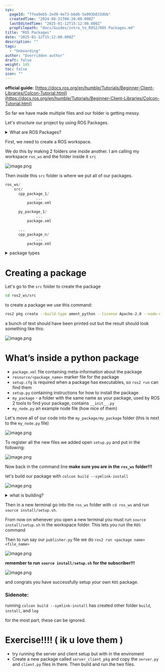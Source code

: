 ```yaml
---
sys:
  pageId: "7fea9eb5-2ed9-4e73-b6d6-5e093b833dbb"
  createdTime: "2024-08-21T00:28:00.000Z"
  lastEditedTime: "2025-01-12T15:12:00.000Z"
  propFilepath: "docs/Guides/intro_to_ROS2/ROS Packages.md"
title: "ROS Packages"
date: "2025-01-12T15:12:00.000Z"
description: ""
tags:
  - "Onboarding"
author: "Overridden author"
draft: false
weight: 145
toc: false
icon: ""
---
```


**official guide:** [https://docs.ros.org/en/humble/Tutorials/Beginner-Client-Libraries/Colcon-Tutorial.html](https://docs.ros.org/en/humble/Tutorials/Beginner-Client-Libraries/Colcon-Tutorial.html)

So far we have made multiple files and our folder is getting messy.

Let's structure our project by using ROS Packages.

<details>

<summary>What are ROS Packages?</summary>

ROS Packages are, as the name implies, packages of code that are highly sharable between ROS developers.

They consist of a folder, `package.xml` file, and source code

```python
      cpp_package_1/
		      ... imagine much code files here ..
          package.xml
```

</details>

First, we need to create a ROS workspace.

We do this by making 2 folders one inside another. I am calling my workspace `ros_ws` and the folder inside it `src`

![image.png](https://prod-files-secure.s3.us-west-2.amazonaws.com/d518164a-d88e-44d1-a4ee-3adb3bd8bce0/70706947-fd18-4537-a67b-e12946812d31/image.png?X-Amz-Algorithm=AWS4-HMAC-SHA256&X-Amz-Content-Sha256=UNSIGNED-PAYLOAD&X-Amz-Credential=ASIAZI2LB466T4Z5DBEJ%2F20250424%2Fus-west-2%2Fs3%2Faws4_request&X-Amz-Date=20250424T170748Z&X-Amz-Expires=3600&X-Amz-Security-Token=IQoJb3JpZ2luX2VjEIH%2F%2F%2F%2F%2F%2F%2F%2F%2F%2FwEaCXVzLXdlc3QtMiJHMEUCIQDvFvL3NP2Zgf1FZcdVJxCqjrHP3yPi%2BnmVP8o5fUXyMAIgHn2nQYnb85CCHiWsAKBLlMXJSmHB0n%2FE1bEs3pOVuf0q%2FwMIGhAAGgw2Mzc0MjMxODM4MDUiDNPy%2BMstvx2ewbXA1CrcA8HzalMh2l%2BApBzBE%2F3MEucJKBles3cP0HGDk7Awdt66A0r6ZXUxo6psseKQow9VuQWX5o3gApRHyI8s2f2vbXlnbds1IGcY092L2A90YYGjVtjrD%2BoUmse9nWNg%2BgsFSTXgcLGeGZf6A%2FK9S9g63JP05sWDlsSoBuEQsY%2BVUutLo%2FYGVAX3xoSZD73hA2AyjSFKRlZy%2FCskx6xQmZvAnW17oSJ6b9CJfkkXu27%2BxmFyb5XZfqhSAYHN2Sc7OtZmunt4APoBAf8gUL1zB8ziIBPZDtevC6H1Ct3h%2BalBBm9fnUg0R6c5AUbrtUKrtUz6T7ERDXfUKZDS2Rygr8AyRLx58NnbNjPJQjut%2FiyUbr0r8klRdgJcIp3RpnyVjaShhc8FLcF4dU%2BljjDsyfj6GJaRw%2B5Fl7SplLL3t4ocaj2Z3nJl2gOVPQhLvtnWQrBIhzoSpzejUsuuxJZNOdiSzJck03ZIVRfKHfx%2FfkhKVwNIbMCBT9URbd0ACfYerGCJDnEKsEPxTbXVdoj9mb6z%2BNUC7AfKWNnq6z6OxhQiiRH%2BmiWYYjdXSWtEqpxUjHWhZW8WJVDfVG9ztcM9TY133MqA1eDjjGX3f15t45EpH3W4KLXyq9%2BLUE7j1zVjMKLVqcAGOqUBHcTnPDfexmJB0gUauGmB26aYZSESfRLOJtYYQJZ%2FaM5kEK3FfQjsPTEd7Ce9A5PVHd1Me1HXZl4xcaEmbpFBxsqu4K%2BPGIHRF2ihiY30mKXF1y9n6Sjz3mbRCTUh2J0HSodZYrwkagQiv15YG3hY9mHFOjsXSE4ffp55Bzl25xpj2nIwm1evXsOY2QViE%2BxPz7S0Bi5kgxp64YBpH5REe2z1m6MB&X-Amz-Signature=89c1d44ca6c4ef773e29fdcaec1589beedbdd3cfa160e46cd0398769240d301d&X-Amz-SignedHeaders=host&x-id=GetObject)

Then inside this `src` folder is where we put all of our packages.

```python
ros_ws/
    src/
      cpp_package_1/
		      ...
          package.xml

      py_package_1/
		      ...
          package.xml

      ...
      cpp_package_n/
		      ...
          package.xml

```

<details>

<summary>package types</summary>

packages can be either `C++` or python.

the intern file structure is different for each but for this guide we will stick to creating python packages

</details>

# Creating a package

Let's go to the `src` folder to create the package

```bash
cd ros2_ws/src
```

to create a package we use this command:

```bash
ros2 pkg create --build-type ament_python --license Apache-2.0 --node-name my_node my_package
```

a bunch of text should have been printed out but the result should look something like this:

![image.png](https://prod-files-secure.s3.us-west-2.amazonaws.com/d518164a-d88e-44d1-a4ee-3adb3bd8bce0/e6cf1e3f-8512-4a3e-b131-079f800bf3e8/image.png?X-Amz-Algorithm=AWS4-HMAC-SHA256&X-Amz-Content-Sha256=UNSIGNED-PAYLOAD&X-Amz-Credential=ASIAZI2LB466T4Z5DBEJ%2F20250424%2Fus-west-2%2Fs3%2Faws4_request&X-Amz-Date=20250424T170748Z&X-Amz-Expires=3600&X-Amz-Security-Token=IQoJb3JpZ2luX2VjEIH%2F%2F%2F%2F%2F%2F%2F%2F%2F%2FwEaCXVzLXdlc3QtMiJHMEUCIQDvFvL3NP2Zgf1FZcdVJxCqjrHP3yPi%2BnmVP8o5fUXyMAIgHn2nQYnb85CCHiWsAKBLlMXJSmHB0n%2FE1bEs3pOVuf0q%2FwMIGhAAGgw2Mzc0MjMxODM4MDUiDNPy%2BMstvx2ewbXA1CrcA8HzalMh2l%2BApBzBE%2F3MEucJKBles3cP0HGDk7Awdt66A0r6ZXUxo6psseKQow9VuQWX5o3gApRHyI8s2f2vbXlnbds1IGcY092L2A90YYGjVtjrD%2BoUmse9nWNg%2BgsFSTXgcLGeGZf6A%2FK9S9g63JP05sWDlsSoBuEQsY%2BVUutLo%2FYGVAX3xoSZD73hA2AyjSFKRlZy%2FCskx6xQmZvAnW17oSJ6b9CJfkkXu27%2BxmFyb5XZfqhSAYHN2Sc7OtZmunt4APoBAf8gUL1zB8ziIBPZDtevC6H1Ct3h%2BalBBm9fnUg0R6c5AUbrtUKrtUz6T7ERDXfUKZDS2Rygr8AyRLx58NnbNjPJQjut%2FiyUbr0r8klRdgJcIp3RpnyVjaShhc8FLcF4dU%2BljjDsyfj6GJaRw%2B5Fl7SplLL3t4ocaj2Z3nJl2gOVPQhLvtnWQrBIhzoSpzejUsuuxJZNOdiSzJck03ZIVRfKHfx%2FfkhKVwNIbMCBT9URbd0ACfYerGCJDnEKsEPxTbXVdoj9mb6z%2BNUC7AfKWNnq6z6OxhQiiRH%2BmiWYYjdXSWtEqpxUjHWhZW8WJVDfVG9ztcM9TY133MqA1eDjjGX3f15t45EpH3W4KLXyq9%2BLUE7j1zVjMKLVqcAGOqUBHcTnPDfexmJB0gUauGmB26aYZSESfRLOJtYYQJZ%2FaM5kEK3FfQjsPTEd7Ce9A5PVHd1Me1HXZl4xcaEmbpFBxsqu4K%2BPGIHRF2ihiY30mKXF1y9n6Sjz3mbRCTUh2J0HSodZYrwkagQiv15YG3hY9mHFOjsXSE4ffp55Bzl25xpj2nIwm1evXsOY2QViE%2BxPz7S0Bi5kgxp64YBpH5REe2z1m6MB&X-Amz-Signature=39314206cf6600ec4d565a5dc12719d0f7b4cff6522dc6aaf26de3046cb4c5e7&X-Amz-SignedHeaders=host&x-id=GetObject)

# What’s inside a python package

- `package.xml` file containing meta-information about the package
- `resource/<package_name>` marker file for the package
- `setup.cfg` is required when a package has executables, so `ros2 run` can find them
- `setup.py` containing instructions for how to install the package
- `my_package` - a folder with the same name as your package, used by ROS 2 tools to find your package, contains `__init__.py`
- `my_node.py` an example node file (how nice of them)

Let's move all of our code into the `my_package/my_package` folder (this is next to the `my_node.py` file)

![image.png](https://prod-files-secure.s3.us-west-2.amazonaws.com/d518164a-d88e-44d1-a4ee-3adb3bd8bce0/9ce58f11-0da9-4d3e-b86d-506a9685d378/image.png?X-Amz-Algorithm=AWS4-HMAC-SHA256&X-Amz-Content-Sha256=UNSIGNED-PAYLOAD&X-Amz-Credential=ASIAZI2LB466T4Z5DBEJ%2F20250424%2Fus-west-2%2Fs3%2Faws4_request&X-Amz-Date=20250424T170748Z&X-Amz-Expires=3600&X-Amz-Security-Token=IQoJb3JpZ2luX2VjEIH%2F%2F%2F%2F%2F%2F%2F%2F%2F%2FwEaCXVzLXdlc3QtMiJHMEUCIQDvFvL3NP2Zgf1FZcdVJxCqjrHP3yPi%2BnmVP8o5fUXyMAIgHn2nQYnb85CCHiWsAKBLlMXJSmHB0n%2FE1bEs3pOVuf0q%2FwMIGhAAGgw2Mzc0MjMxODM4MDUiDNPy%2BMstvx2ewbXA1CrcA8HzalMh2l%2BApBzBE%2F3MEucJKBles3cP0HGDk7Awdt66A0r6ZXUxo6psseKQow9VuQWX5o3gApRHyI8s2f2vbXlnbds1IGcY092L2A90YYGjVtjrD%2BoUmse9nWNg%2BgsFSTXgcLGeGZf6A%2FK9S9g63JP05sWDlsSoBuEQsY%2BVUutLo%2FYGVAX3xoSZD73hA2AyjSFKRlZy%2FCskx6xQmZvAnW17oSJ6b9CJfkkXu27%2BxmFyb5XZfqhSAYHN2Sc7OtZmunt4APoBAf8gUL1zB8ziIBPZDtevC6H1Ct3h%2BalBBm9fnUg0R6c5AUbrtUKrtUz6T7ERDXfUKZDS2Rygr8AyRLx58NnbNjPJQjut%2FiyUbr0r8klRdgJcIp3RpnyVjaShhc8FLcF4dU%2BljjDsyfj6GJaRw%2B5Fl7SplLL3t4ocaj2Z3nJl2gOVPQhLvtnWQrBIhzoSpzejUsuuxJZNOdiSzJck03ZIVRfKHfx%2FfkhKVwNIbMCBT9URbd0ACfYerGCJDnEKsEPxTbXVdoj9mb6z%2BNUC7AfKWNnq6z6OxhQiiRH%2BmiWYYjdXSWtEqpxUjHWhZW8WJVDfVG9ztcM9TY133MqA1eDjjGX3f15t45EpH3W4KLXyq9%2BLUE7j1zVjMKLVqcAGOqUBHcTnPDfexmJB0gUauGmB26aYZSESfRLOJtYYQJZ%2FaM5kEK3FfQjsPTEd7Ce9A5PVHd1Me1HXZl4xcaEmbpFBxsqu4K%2BPGIHRF2ihiY30mKXF1y9n6Sjz3mbRCTUh2J0HSodZYrwkagQiv15YG3hY9mHFOjsXSE4ffp55Bzl25xpj2nIwm1evXsOY2QViE%2BxPz7S0Bi5kgxp64YBpH5REe2z1m6MB&X-Amz-Signature=76f6799b1bdb3b6b6b3175253bcfeecaff5fbc72a6943fa2d4727059aa7d8974&X-Amz-SignedHeaders=host&x-id=GetObject)

To register all the new files we added open `setup.py` and put in the following:

![image.png](https://prod-files-secure.s3.us-west-2.amazonaws.com/d518164a-d88e-44d1-a4ee-3adb3bd8bce0/1cd7c262-4cae-4496-9d75-c178537d24a2/image.png?X-Amz-Algorithm=AWS4-HMAC-SHA256&X-Amz-Content-Sha256=UNSIGNED-PAYLOAD&X-Amz-Credential=ASIAZI2LB466T4Z5DBEJ%2F20250424%2Fus-west-2%2Fs3%2Faws4_request&X-Amz-Date=20250424T170748Z&X-Amz-Expires=3600&X-Amz-Security-Token=IQoJb3JpZ2luX2VjEIH%2F%2F%2F%2F%2F%2F%2F%2F%2F%2FwEaCXVzLXdlc3QtMiJHMEUCIQDvFvL3NP2Zgf1FZcdVJxCqjrHP3yPi%2BnmVP8o5fUXyMAIgHn2nQYnb85CCHiWsAKBLlMXJSmHB0n%2FE1bEs3pOVuf0q%2FwMIGhAAGgw2Mzc0MjMxODM4MDUiDNPy%2BMstvx2ewbXA1CrcA8HzalMh2l%2BApBzBE%2F3MEucJKBles3cP0HGDk7Awdt66A0r6ZXUxo6psseKQow9VuQWX5o3gApRHyI8s2f2vbXlnbds1IGcY092L2A90YYGjVtjrD%2BoUmse9nWNg%2BgsFSTXgcLGeGZf6A%2FK9S9g63JP05sWDlsSoBuEQsY%2BVUutLo%2FYGVAX3xoSZD73hA2AyjSFKRlZy%2FCskx6xQmZvAnW17oSJ6b9CJfkkXu27%2BxmFyb5XZfqhSAYHN2Sc7OtZmunt4APoBAf8gUL1zB8ziIBPZDtevC6H1Ct3h%2BalBBm9fnUg0R6c5AUbrtUKrtUz6T7ERDXfUKZDS2Rygr8AyRLx58NnbNjPJQjut%2FiyUbr0r8klRdgJcIp3RpnyVjaShhc8FLcF4dU%2BljjDsyfj6GJaRw%2B5Fl7SplLL3t4ocaj2Z3nJl2gOVPQhLvtnWQrBIhzoSpzejUsuuxJZNOdiSzJck03ZIVRfKHfx%2FfkhKVwNIbMCBT9URbd0ACfYerGCJDnEKsEPxTbXVdoj9mb6z%2BNUC7AfKWNnq6z6OxhQiiRH%2BmiWYYjdXSWtEqpxUjHWhZW8WJVDfVG9ztcM9TY133MqA1eDjjGX3f15t45EpH3W4KLXyq9%2BLUE7j1zVjMKLVqcAGOqUBHcTnPDfexmJB0gUauGmB26aYZSESfRLOJtYYQJZ%2FaM5kEK3FfQjsPTEd7Ce9A5PVHd1Me1HXZl4xcaEmbpFBxsqu4K%2BPGIHRF2ihiY30mKXF1y9n6Sjz3mbRCTUh2J0HSodZYrwkagQiv15YG3hY9mHFOjsXSE4ffp55Bzl25xpj2nIwm1evXsOY2QViE%2BxPz7S0Bi5kgxp64YBpH5REe2z1m6MB&X-Amz-Signature=4146587bc8afbdb0ccaa669cc5640e1b843f13bcb3d0f180e15dedfdf44051e9&X-Amz-SignedHeaders=host&x-id=GetObject)

Now back in the command line **make sure you are in the** **`ros_ws`** **folder!!!**

let's build our package with `colcon build --symlink-install`

![image.png](https://prod-files-secure.s3.us-west-2.amazonaws.com/d518164a-d88e-44d1-a4ee-3adb3bd8bce0/2f2a0d27-b173-48fd-b189-5f5c0ce65619/image.png?X-Amz-Algorithm=AWS4-HMAC-SHA256&X-Amz-Content-Sha256=UNSIGNED-PAYLOAD&X-Amz-Credential=ASIAZI2LB466T4Z5DBEJ%2F20250424%2Fus-west-2%2Fs3%2Faws4_request&X-Amz-Date=20250424T170748Z&X-Amz-Expires=3600&X-Amz-Security-Token=IQoJb3JpZ2luX2VjEIH%2F%2F%2F%2F%2F%2F%2F%2F%2F%2FwEaCXVzLXdlc3QtMiJHMEUCIQDvFvL3NP2Zgf1FZcdVJxCqjrHP3yPi%2BnmVP8o5fUXyMAIgHn2nQYnb85CCHiWsAKBLlMXJSmHB0n%2FE1bEs3pOVuf0q%2FwMIGhAAGgw2Mzc0MjMxODM4MDUiDNPy%2BMstvx2ewbXA1CrcA8HzalMh2l%2BApBzBE%2F3MEucJKBles3cP0HGDk7Awdt66A0r6ZXUxo6psseKQow9VuQWX5o3gApRHyI8s2f2vbXlnbds1IGcY092L2A90YYGjVtjrD%2BoUmse9nWNg%2BgsFSTXgcLGeGZf6A%2FK9S9g63JP05sWDlsSoBuEQsY%2BVUutLo%2FYGVAX3xoSZD73hA2AyjSFKRlZy%2FCskx6xQmZvAnW17oSJ6b9CJfkkXu27%2BxmFyb5XZfqhSAYHN2Sc7OtZmunt4APoBAf8gUL1zB8ziIBPZDtevC6H1Ct3h%2BalBBm9fnUg0R6c5AUbrtUKrtUz6T7ERDXfUKZDS2Rygr8AyRLx58NnbNjPJQjut%2FiyUbr0r8klRdgJcIp3RpnyVjaShhc8FLcF4dU%2BljjDsyfj6GJaRw%2B5Fl7SplLL3t4ocaj2Z3nJl2gOVPQhLvtnWQrBIhzoSpzejUsuuxJZNOdiSzJck03ZIVRfKHfx%2FfkhKVwNIbMCBT9URbd0ACfYerGCJDnEKsEPxTbXVdoj9mb6z%2BNUC7AfKWNnq6z6OxhQiiRH%2BmiWYYjdXSWtEqpxUjHWhZW8WJVDfVG9ztcM9TY133MqA1eDjjGX3f15t45EpH3W4KLXyq9%2BLUE7j1zVjMKLVqcAGOqUBHcTnPDfexmJB0gUauGmB26aYZSESfRLOJtYYQJZ%2FaM5kEK3FfQjsPTEd7Ce9A5PVHd1Me1HXZl4xcaEmbpFBxsqu4K%2BPGIHRF2ihiY30mKXF1y9n6Sjz3mbRCTUh2J0HSodZYrwkagQiv15YG3hY9mHFOjsXSE4ffp55Bzl25xpj2nIwm1evXsOY2QViE%2BxPz7S0Bi5kgxp64YBpH5REe2z1m6MB&X-Amz-Signature=4e7de68a9218a2529819c7f2c569298ab00a34c53208d5c45ab706db744db7dc&X-Amz-SignedHeaders=host&x-id=GetObject)

<details>

<summary>what is building?</summary>

if you are a CS major at Rose-Hulman you will learn the answer to this in CSSE132

but TLDR; is it combines all the code files into one program that can be run easily 

</details>

Then in a new terminal go into the `ros_ws` folder with `cd ros_ws` and run `source install/setup.sh`. 

From now on whenever you open a new terminal you must run `source install/setup.sh` in the workspace folder. This lets you run the `ROS` command

Then to run say our `publisher.py` file we do `ros2 run <package name> <file_name>`

![image.png](https://prod-files-secure.s3.us-west-2.amazonaws.com/d518164a-d88e-44d1-a4ee-3adb3bd8bce0/4f4b1219-3a44-4632-aa0a-ce3471699f59/image.png?X-Amz-Algorithm=AWS4-HMAC-SHA256&X-Amz-Content-Sha256=UNSIGNED-PAYLOAD&X-Amz-Credential=ASIAZI2LB466T4Z5DBEJ%2F20250424%2Fus-west-2%2Fs3%2Faws4_request&X-Amz-Date=20250424T170748Z&X-Amz-Expires=3600&X-Amz-Security-Token=IQoJb3JpZ2luX2VjEIH%2F%2F%2F%2F%2F%2F%2F%2F%2F%2FwEaCXVzLXdlc3QtMiJHMEUCIQDvFvL3NP2Zgf1FZcdVJxCqjrHP3yPi%2BnmVP8o5fUXyMAIgHn2nQYnb85CCHiWsAKBLlMXJSmHB0n%2FE1bEs3pOVuf0q%2FwMIGhAAGgw2Mzc0MjMxODM4MDUiDNPy%2BMstvx2ewbXA1CrcA8HzalMh2l%2BApBzBE%2F3MEucJKBles3cP0HGDk7Awdt66A0r6ZXUxo6psseKQow9VuQWX5o3gApRHyI8s2f2vbXlnbds1IGcY092L2A90YYGjVtjrD%2BoUmse9nWNg%2BgsFSTXgcLGeGZf6A%2FK9S9g63JP05sWDlsSoBuEQsY%2BVUutLo%2FYGVAX3xoSZD73hA2AyjSFKRlZy%2FCskx6xQmZvAnW17oSJ6b9CJfkkXu27%2BxmFyb5XZfqhSAYHN2Sc7OtZmunt4APoBAf8gUL1zB8ziIBPZDtevC6H1Ct3h%2BalBBm9fnUg0R6c5AUbrtUKrtUz6T7ERDXfUKZDS2Rygr8AyRLx58NnbNjPJQjut%2FiyUbr0r8klRdgJcIp3RpnyVjaShhc8FLcF4dU%2BljjDsyfj6GJaRw%2B5Fl7SplLL3t4ocaj2Z3nJl2gOVPQhLvtnWQrBIhzoSpzejUsuuxJZNOdiSzJck03ZIVRfKHfx%2FfkhKVwNIbMCBT9URbd0ACfYerGCJDnEKsEPxTbXVdoj9mb6z%2BNUC7AfKWNnq6z6OxhQiiRH%2BmiWYYjdXSWtEqpxUjHWhZW8WJVDfVG9ztcM9TY133MqA1eDjjGX3f15t45EpH3W4KLXyq9%2BLUE7j1zVjMKLVqcAGOqUBHcTnPDfexmJB0gUauGmB26aYZSESfRLOJtYYQJZ%2FaM5kEK3FfQjsPTEd7Ce9A5PVHd1Me1HXZl4xcaEmbpFBxsqu4K%2BPGIHRF2ihiY30mKXF1y9n6Sjz3mbRCTUh2J0HSodZYrwkagQiv15YG3hY9mHFOjsXSE4ffp55Bzl25xpj2nIwm1evXsOY2QViE%2BxPz7S0Bi5kgxp64YBpH5REe2z1m6MB&X-Amz-Signature=fd3f6fe82a8102671ef1716408e0d45af7e4ef81eede0d14dbe128204bad6bdc&X-Amz-SignedHeaders=host&x-id=GetObject)

**remember to run** **`source install/setup.sh`** **for the subscriber!!!**

![image.png](https://prod-files-secure.s3.us-west-2.amazonaws.com/d518164a-d88e-44d1-a4ee-3adb3bd8bce0/02121119-dad4-49ec-8356-c956108b4243/image.png?X-Amz-Algorithm=AWS4-HMAC-SHA256&X-Amz-Content-Sha256=UNSIGNED-PAYLOAD&X-Amz-Credential=ASIAZI2LB466T4Z5DBEJ%2F20250424%2Fus-west-2%2Fs3%2Faws4_request&X-Amz-Date=20250424T170748Z&X-Amz-Expires=3600&X-Amz-Security-Token=IQoJb3JpZ2luX2VjEIH%2F%2F%2F%2F%2F%2F%2F%2F%2F%2FwEaCXVzLXdlc3QtMiJHMEUCIQDvFvL3NP2Zgf1FZcdVJxCqjrHP3yPi%2BnmVP8o5fUXyMAIgHn2nQYnb85CCHiWsAKBLlMXJSmHB0n%2FE1bEs3pOVuf0q%2FwMIGhAAGgw2Mzc0MjMxODM4MDUiDNPy%2BMstvx2ewbXA1CrcA8HzalMh2l%2BApBzBE%2F3MEucJKBles3cP0HGDk7Awdt66A0r6ZXUxo6psseKQow9VuQWX5o3gApRHyI8s2f2vbXlnbds1IGcY092L2A90YYGjVtjrD%2BoUmse9nWNg%2BgsFSTXgcLGeGZf6A%2FK9S9g63JP05sWDlsSoBuEQsY%2BVUutLo%2FYGVAX3xoSZD73hA2AyjSFKRlZy%2FCskx6xQmZvAnW17oSJ6b9CJfkkXu27%2BxmFyb5XZfqhSAYHN2Sc7OtZmunt4APoBAf8gUL1zB8ziIBPZDtevC6H1Ct3h%2BalBBm9fnUg0R6c5AUbrtUKrtUz6T7ERDXfUKZDS2Rygr8AyRLx58NnbNjPJQjut%2FiyUbr0r8klRdgJcIp3RpnyVjaShhc8FLcF4dU%2BljjDsyfj6GJaRw%2B5Fl7SplLL3t4ocaj2Z3nJl2gOVPQhLvtnWQrBIhzoSpzejUsuuxJZNOdiSzJck03ZIVRfKHfx%2FfkhKVwNIbMCBT9URbd0ACfYerGCJDnEKsEPxTbXVdoj9mb6z%2BNUC7AfKWNnq6z6OxhQiiRH%2BmiWYYjdXSWtEqpxUjHWhZW8WJVDfVG9ztcM9TY133MqA1eDjjGX3f15t45EpH3W4KLXyq9%2BLUE7j1zVjMKLVqcAGOqUBHcTnPDfexmJB0gUauGmB26aYZSESfRLOJtYYQJZ%2FaM5kEK3FfQjsPTEd7Ce9A5PVHd1Me1HXZl4xcaEmbpFBxsqu4K%2BPGIHRF2ihiY30mKXF1y9n6Sjz3mbRCTUh2J0HSodZYrwkagQiv15YG3hY9mHFOjsXSE4ffp55Bzl25xpj2nIwm1evXsOY2QViE%2BxPz7S0Bi5kgxp64YBpH5REe2z1m6MB&X-Amz-Signature=af794e82855adfc5cf0a8a4ae2368777e3572a20aa585685c956efed3af33f71&X-Amz-SignedHeaders=host&x-id=GetObject)

and congrats you have successfully setup your own `ROS` package.

### Sidenote:

running `colcon build --symlink-install` has created other folder `build`, `install`, and `log`

for the most part, these can be ignored.

# Exercise!!!! ( ik u love them )

- try running the server and client setup but with in the enviroment
- Create a new package called `server_client_pkg` and copy the `server.py` and `client.py` files in there. Then build and run the two files.
